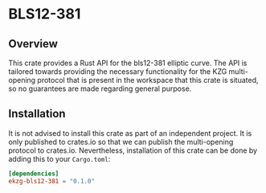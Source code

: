 # BLS12-381

## Overview

This crate provides a Rust API for the bls12-381 elliptic curve. The API is tailored towards providing the necessary
functionality for the KZG multi-opening protocol that is present in the workspace that this crate is situated, so no guarantees are made regarding general purpose.

## Installation

It is not advised to install this crate as part of an independent project. It is only published to crates.io so
that we can publish the multi-opening protocol to crates.io. Nevertheless, installation of this crate can be done by adding this to your `Cargo.toml`:

```toml
[dependencies]
ekzg-bls12-381 = "0.1.0"
```
